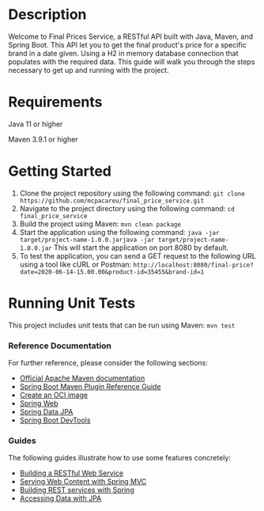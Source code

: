 # Description
Welcome to Final Prices Service, a RESTful API built with Java, Maven, and Spring Boot. This API let you to get the final product's price for a specific brand in a date given. Using a H2 in memory database connection that populates with the required data. This guide will walk you through the steps necessary to get up and running with the project. 

# Requirements
Java 11 or higher

Maven 3.9.1 or higher

# Getting Started
1. Clone the project repository using the following command:
	`git clone https://github.com/mcpacareu/final_price_service.git`
2. Navigate to the project directory using the following command:
	`cd final_price_service`
3. Build the project using Maven:
	`mvn clean package`
4. Start the application using the following command:
	`java -jar target/project-name-1.0.0.jarjava -jar target/project-name-1.0.0.jar`
	This will start the application on port 8080 by default.
5. To test the application, you can send a GET request to the following URL using a tool like cURL or Postman:
	`http://localhost:8080/final-price?date=2020-06-14-15.00.00&product-id=35455&brand-id=1`

# Running Unit Tests
This project includes unit tests that can be run using Maven:
`mvn test`


### Reference Documentation
For further reference, please consider the following sections:

* [Official Apache Maven documentation](https://maven.apache.org/guides/index.html)
* [Spring Boot Maven Plugin Reference Guide](https://docs.spring.io/spring-boot/docs/3.0.4/maven-plugin/reference/html/)
* [Create an OCI image](https://docs.spring.io/spring-boot/docs/3.0.4/maven-plugin/reference/html/#build-image)
* [Spring Web](https://docs.spring.io/spring-boot/docs/3.0.4/reference/htmlsingle/#web)
* [Spring Data JPA](https://docs.spring.io/spring-boot/docs/3.0.4/reference/htmlsingle/#data.sql.jpa-and-spring-data)
* [Spring Boot DevTools](https://docs.spring.io/spring-boot/docs/3.0.4/reference/htmlsingle/#using.devtools)

### Guides
The following guides illustrate how to use some features concretely:

* [Building a RESTful Web Service](https://spring.io/guides/gs/rest-service/)
* [Serving Web Content with Spring MVC](https://spring.io/guides/gs/serving-web-content/)
* [Building REST services with Spring](https://spring.io/guides/tutorials/rest/)
* [Accessing Data with JPA](https://spring.io/guides/gs/accessing-data-jpa/)

